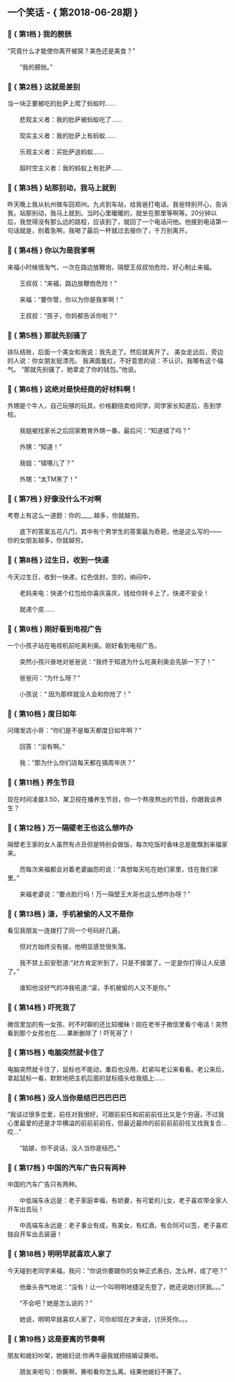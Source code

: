 ## 一个笑话 - { 第2018-06-28期 }
</hr>

### :jack_o_lantern: { 第1档 } 我的膀胱
“究竟什么才能使你离开被窝？美色还是美食？”<br/><br/>　　“我的膀胱。”


### :jack_o_lantern: { 第2档 } 这就是差别
当一块正要被吃的批萨上爬了蚂蚁时……<br/><br/>　　悲观主义者：我的批萨被蚂蚁吃了……<br/><br/>　　现实主义者：我的批萨上有蚂蚁……<br/><br/>　　乐观主义者：买批萨送蚂蚁……<br/><br/>　　超时空主义者：我的蚂蚁上有批萨……


### :jack_o_lantern: { 第3档 } 站那别动，我马上就到
昨天晚上我从杭州做车回郑州。九点到车站，给我爸打电话。我爸特别开心，告诉我，站那别动，我马上就到。当时心里暖暖的，就坐在那里等啊等。20分钟以后，我觉得没有那么远的路程，应该到了，就回了一个电话问他。他接到电话第一句话就是，别着急啊，我喝了最后一杯就过去接你了，千万别离开。


### :jack_o_lantern: { 第4档 } 你以为是我爹啊
来福小时候很淘气，一次在路边放鞭炮，隔壁王叔叔怕危险，好心制止来福。<br/><br/>　　王叔叔：“来福，路边放鞭炮危险！”<br/><br/>　　来福：“要你管，你以为你是我爹啊！”<br/><br/>　　王叔叔：“孩子，你妈都告诉你啦？”


### :jack_o_lantern: { 第5档 } 那就先别骚了
排队结账，后面一个美女和我说：我先走了。然后就离开了。 美女走远后，旁边的人说：你女朋友挺漂亮。 我满面羞红，不好意思的说：不认识，我哪有这个福气。 “那就先别骚了，她拿走了你的钱包。”他说。


### :jack_o_lantern: { 第6档 } 这绝对是快经商的好材料啊！
外甥是个牛人，自己玩够的玩具，价格翻倍卖给同学，同学家长知道后，告到学校。<br/><br/>　　我姐被找家长之后回家教育外甥一番，最后问：“知道错了吗？”<br/><br/>　　外甥：“知道！”<br/><br/>　　我姐：“错哪儿了？”<br/><br/>　　外甥：“太TM黑了！”


### :jack_o_lantern: { 第7档 } 好像没什么不对啊
考卷上有这么一道题：你的____ 越多，你就越穷。<br/><br/>　　底下的答案五花八门，其中有个男学生的答案最为奇葩，他是这么写的—— 你的女朋友越多，你就越穷。


### :jack_o_lantern: { 第8档 } 过生日，收到一快递
今天过生日，收到一快递，红色信封，空的，纳闷中，<br/><br/>　　老妈来电：快递个红包给你喜庆喜庆，钱给你转卡上了，快递不安全！<br/><br/>　　就递个皮……


### :jack_o_lantern: { 第9档 } 刚好看到电视广告
一个小孩子站在电视机前吃奥利奥。刚好看到电视广告。<br/><br/>　　突然小孩兴奋地对爸爸说：“我终于知道为什么吃奥利奥会先舔一下了！”<br/><br/>　　爸爸问：“为什么呀？”<br/><br/>　　小孩说：“ 因为那样就没人会和你抢了！”


### :jack_o_lantern: { 第10档 } 度日如年
问理发店小哥：“你们是不是每天都度日如年啊？”<br/><br/>　　回答：“没有啊。”<br/><br/>　　我：“那为什么你们店每天都在搞周年庆？”


### :jack_o_lantern: { 第11档 } 养生节目
现在时间凌晨3.50，某卫视在播养生节目，你一个熬夜熬出的节目，你跟我谈养生？


### :jack_o_lantern: { 第12档 } 万一隔壁老王也这么想咋办
隔壁老王家的女人虽然有点丑但是特别会做饭，每次吃饭时香味总是能飘到来福家来。<br/><br/>　　而每次来福都会对着老婆幽怨的说：“真想每天吃在她们家里，住在我们家里。”<br/><br/>　　来福老婆说：“要点脸行吗！万一隔壁王大哥也这么想咋办呀？”


### :jack_o_lantern: { 第13档 } 滚，手机被偷的人又不是你
看见我朋友一连拨打了同一个号码好几遍，<br/><br/>　　但对方始终没有接，他明显感觉很失落。<br/><br/>　　我不禁上前安慰道:“对方肯定听到了，只是不接罢了，一定是你打得让人反感了。”<br/><br/>　　谁知他没好气的冲我吼道:“滚，手机被偷的人又不是你。”


### :jack_o_lantern: { 第14档 } 吓死我了
微信里加的有一女孩、时不时聊的还比较暧昧！刚在老爷子微信里看个电话！突然看到那个女孩也在……果断删除了！吓死哥了！


### :jack_o_lantern: { 第15档 } 电脑突然就卡住了
电脑突然就卡住了，鼠标也不能动，重启也没用，赶紧叫老公来看看。老公来后，拿起鼠标一看，默默地把主机后面的鼠标插头给我插上……


### :jack_o_lantern: { 第16档 } 没人当你是结巴巴巴巴巴
“我谈过很多恋爱，前任对我很好，可跟前前任和前前前任比又是个穷逼，不过我心里最爱的还是才华横溢的前前前前任，但最近最帅的前前前前前任又找我复合…哎…”<br/><br/>　　“姑娘，你不说话，没人当你是结巴。”


### :jack_o_lantern: { 第17档 } 中国的汽车广告只有两种
中国的汽车广告只有两种。<br/><br/>　　中低端车永远是：老子家庭幸福，有娇妻，有可爱的儿女，老子喜欢带全家人开车出去玩！<br/><br/>　　中高端车永远是：老子事业有成，有美女，有红酒，有合同可以签，老子喜欢独自开车出去装逼！


### :jack_o_lantern: { 第18档 } 明明早就喜欢人家了
今天碰到老同学来福，我问：“你说你要跟你的女神正式表白，怎么样，成了吧？”<br/><br/>　　他垂头丧气地说：“没有！让一个叫明明地捷足先登了，她还说她讨厌我。。。”<br/><br/>　　“不会吧？她是怎么说的？”<br/><br/>　　她说，明明早就喜欢人家了，可你却现在才来说，讨厌死你。。。


### :jack_o_lantern: { 第19档 } 这是要离的节奏啊
朋友和媳妇吵架，她媳妇说:你再牛逼我就把结婚证撕啦。<br/><br/>　　朋友来啦句：你撕啊，撕啦看你怎么离。结果他媳妇不撕了。

